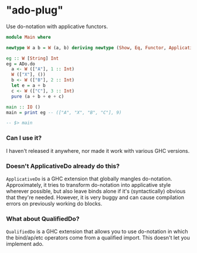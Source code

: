 # "ado-plug"

Use do-notation with applicative functors.

```hs
module Main where

newtype W a b = W (a, b) deriving newtype (Show, Eq, Functor, Applicative)

eg :: W [String] Int
eg = ADo.do
  a <- W (["A"], 1 :: Int)
  W (["X"], ())
  b <- W (["B"], 2 :: Int)
  let e = a + b
  c <- W (["C"], 3 :: Int)
  pure (a + b + e + c)

main :: IO ()
main = print eg -- (["A", "X", "B", "C"], 9)

-- $> main
```


### Can I use it?

I haven't released it anywhere, nor made it work with various GHC versions.


### Doesn't ApplicativeDo already do this?

`ApplicativeDo` is a GHC extension that globally mangles do-notation.
Approximately, it tries to transform do-notation into applicative style
wherever possible, but also leave binds alone if it's (syntactically) obvious
that they're needed. However, it is very buggy and can cause compilation errors
on previously working do blocks.


### What about QualifiedDo?

`QualifiedDo` is a GHC extension that allows you to use do-notation in which
the bind/ap/etc operators come from a qualified import. This doesn't let you
implement ado.

